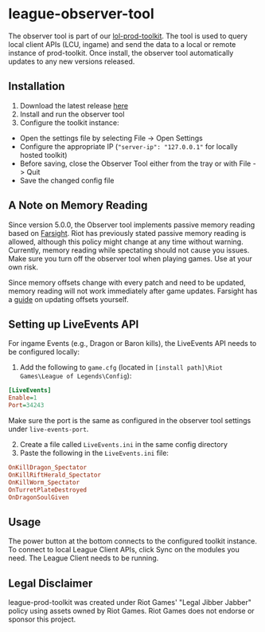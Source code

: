 # league-observer-tool
The observer tool is part of our [lol-prod-toolkit](https://github.com/RCVolus/league-prod-toolkit).
The tool is used to query local client APIs (LCU, ingame) and send the data to a local or remote instance of prod-toolkit.
Once install, the observer tool automatically updates to any new versions released.

## Installation
1. Download the latest release [here](https://github.com/RCVolus/league-observer-tool/releases/latest)
2. Install and run the observer tool
3. Configure the toolkit instance:
* Open the settings file by selecting File -> Open Settings
* Configure the appropriate IP (`"server-ip": "127.0.0.1"` for locally hosted toolkit)
* Before saving, close the Observer Tool either from the tray or with File -> Quit
* Save the changed config file

## A Note on Memory Reading
Since version 5.0.0, the Observer tool implements passive memory reading based on [Farsight](https://github.com/floh22/native-farsight-module). Riot has previously stated passive memory reading is allowed, although this policy might change at any time without warning. Currently, memory reading while spectating should not cause you issues. Make sure you turn off the observer tool when playing games. Use at your own risk.

Since memory offsets change with every patch and need to be updated, memory reading will not work immediately after game updates. Farsight has a [guide](https://github.com/floh22/native-farsight-module) on updating offsets yourself.

## Setting up LiveEvents API
For ingame Events (e.g., Dragon or Baron kills), the LiveEvents API needs to be configured locally:
1. Add the following to `game.cfg` (located in `[install path]\Riot Games\League of Legends\Config`):
```ini
[LiveEvents]
Enable=1
Port=34243
```
Make sure the port is the same as configured in the observer tool settings under `live-events-port`.

2. Create a file called `LiveEvents.ini` in the same config directory
3. Paste the following in the `LiveEvents.ini` file:
```ini
OnKillDragon_Spectator
OnKillRiftHerald_Spectator
OnKillWorm_Spectator
OnTurretPlateDestroyed
OnDragonSoulGiven
```

## Usage
The power button at the bottom connects to the configured toolkit instance.
To connect to local League Client APIs, click Sync on the modules you need. The League Client needs to be running.

## Legal Disclaimer
league-prod-toolkit was created under Riot Games' "Legal Jibber Jabber" policy using assets owned by Riot Games. Riot Games does not endorse or sponsor this project.
